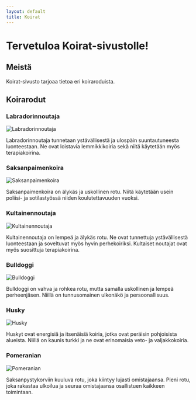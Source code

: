 ```yaml
---
layout: default
title: Koirat
---
```


<link rel="stylesheet" type="text/css" href="styles.css">

# Tervetuloa Koirat-sivustolle!

## Meistä

Koirat-sivusto tarjoaa tietoa eri koiraroduista.

## Koirarodut

### Labradorinnoutaja

![Labradorinnoutaja](https://c.pxhere.com/photos/76/e8/dog_labrador_portrait_light_brown-873758.jpg!d)

Labradorinnoutaja tunnetaan ystävällisestä ja ulospäin suuntautuneesta luonteestaan. Ne ovat loistavia lemmikkikoiria sekä niitä käytetään myös terapiakoirina.

### Saksanpaimenkoira

![Saksanpaimenkoira](https://c.pxhere.com/photos/5a/a4/dog_german_shepherd_animal_meadow_grass_coat_paw_ears-678301.jpg!d)

Saksanpaimenkoira on älykäs ja uskollinen rotu. Niitä käytetään usein poliisi- ja sotilastyössä niiden koulutettavuuden vuoksi.

### Kultainennoutaja

![Kultainennoutaja](https://www.lemmikille.com/rotuesittely/kultainennoutaja.jpg)

Kultainennoutaja on lempeä ja älykäs rotu. Ne ovat tunnettuja ystävällisestä luonteestaan ja soveltuvat myös hyvin perhekoiriksi. Kultaiset noutajat ovat myös suosittuja terapiakoirina.

### Bulldoggi

![Bulldoggi](https://images.cdn.yle.fi/image/upload/f_auto,fl_progressive/fl_keep_iptc/q_88/w_3264,h_3264,c_crop,x_847,y_0/w_700/v1643649066/39-90885961f817e6b9d39.jpg)


Bulldoggi on vahva ja rohkea rotu, mutta samalla uskollinen ja lempeä perheenjäsen. Niillä on tunnusomainen ulkonäkö ja persoonallisuus.

### Husky

![Husky](https://www.dailypaws.com/thmb/B6yWhzGpQZsg3kxMzLn-hvGIF7M=/1500x0/filters:no_upscale():max_bytes(150000):strip_icc()/siberian-husky-100800827-2000-9449ca147e0e4b819bce5189c2411188.jpg)

Huskyt ovat energisiä ja itsenäisiä koiria, jotka ovat peräisin pohjoisista alueista. Niillä on kaunis turkki ja ne ovat erinomaisia veto- ja valjakkokoiria.

### Pomeranian

![Pomeranian](https://img.ilcdn.fi/2v94lMCtLystdDobY46ZtXhoteg=/full-fit-in/920x0/img-s3.ilcdn.fi/03b6eea92ad9db4f12e4672591b4233b9edd5a9b77ecb25ee330dcb1932737ba.jpg)

Saksanpystykorviin kuuluva rotu, joka kiintyy lujasti omistajaansa. Pieni rotu, joka rakastaa ulkoilua ja seuraa omistajaansa osallistuen kaikkeen toimintaan.

<!-- Voit jatkaa lisäämällä muita koirarotuja samassa muodossa -->


<!-- Lisää roduista kertovia osioita tarvittaessa -->

